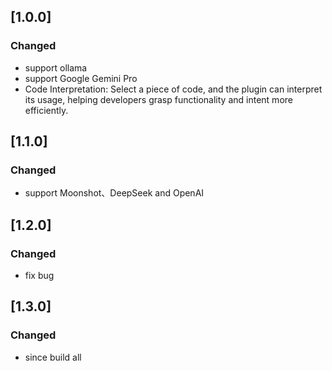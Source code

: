 <!-- Keep a Changelog guide -> https://keepachangelog.com -->

## [1.0.0]
### Changed
- support ollama
- support Google Gemini Pro
- Code Interpretation: Select a piece of code, and the plugin can interpret its usage, helping developers grasp functionality and intent more efficiently.

## [1.1.0]
### Changed
- support Moonshot、DeepSeek and OpenAI


## [1.2.0]
### Changed
- fix bug

## [1.3.0]
### Changed
- since build all